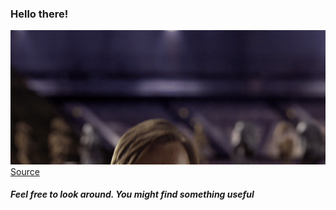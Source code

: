 ### Hello there!

![](/hello-there.gif)  
[Source](https://gfycat.com/meagerhardtofindalbertosaurus-hello-there-star-wars-prequelmemes)
##### Feel free to look around. You might find something useful
